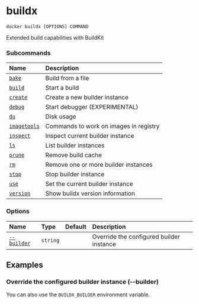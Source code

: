 # buildx

```text
docker buildx [OPTIONS] COMMAND
```

<!---MARKER_GEN_START-->
Extended build capabilities with BuildKit

### Subcommands

| Name                                 | Description                            |
|:-------------------------------------|:---------------------------------------|
| [`bake`](buildx_bake.md)             | Build from a file                      |
| [`build`](buildx_build.md)           | Start a build                          |
| [`create`](buildx_create.md)         | Create a new builder instance          |
| [`debug`](buildx_debug.md)           | Start debugger (EXPERIMENTAL)          |
| [`du`](buildx_du.md)                 | Disk usage                             |
| [`imagetools`](buildx_imagetools.md) | Commands to work on images in registry |
| [`inspect`](buildx_inspect.md)       | Inspect current builder instance       |
| [`ls`](buildx_ls.md)                 | List builder instances                 |
| [`prune`](buildx_prune.md)           | Remove build cache                     |
| [`rm`](buildx_rm.md)                 | Remove one or more builder instances   |
| [`stop`](buildx_stop.md)             | Stop builder instance                  |
| [`use`](buildx_use.md)               | Set the current builder instance       |
| [`version`](buildx_version.md)       | Show buildx version information        |


### Options

| Name                    | Type     | Default | Description                              |
|:------------------------|:---------|:--------|:-----------------------------------------|
| [`--builder`](#builder) | `string` |         | Override the configured builder instance |


<!---MARKER_GEN_END-->

## Examples

### <a name="builder"></a> Override the configured builder instance (--builder)

You can also use the `BUILDX_BUILDER` environment variable.
